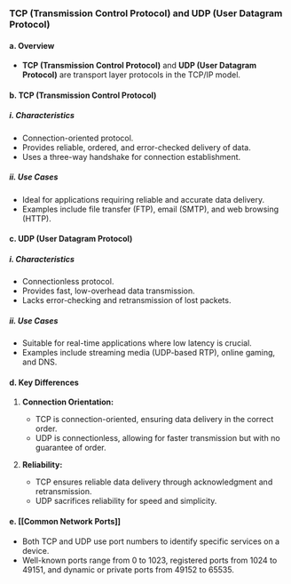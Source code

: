 ### TCP (Transmission Control Protocol) and UDP (User Datagram Protocol)

#### a. Overview

- **TCP (Transmission Control Protocol)** and **UDP (User Datagram Protocol)** are transport layer protocols in the TCP/IP model.

#### b. TCP (Transmission Control Protocol)

##### i. Characteristics

- Connection-oriented protocol.
- Provides reliable, ordered, and error-checked delivery of data.
- Uses a three-way handshake for connection establishment.

##### ii. Use Cases

- Ideal for applications requiring reliable and accurate data delivery.
- Examples include file transfer (FTP), email (SMTP), and web browsing (HTTP).

#### c. UDP (User Datagram Protocol)

##### i. Characteristics

- Connectionless protocol.
- Provides fast, low-overhead data transmission.
- Lacks error-checking and retransmission of lost packets.

##### ii. Use Cases

- Suitable for real-time applications where low latency is crucial.
- Examples include streaming media (UDP-based RTP), online gaming, and DNS.

#### d. Key Differences

1. **Connection Orientation:**
    
    - TCP is connection-oriented, ensuring data delivery in the correct order.
    - UDP is connectionless, allowing for faster transmission but with no guarantee of order.
2. **Reliability:**
    
    - TCP ensures reliable data delivery through acknowledgment and retransmission.
    - UDP sacrifices reliability for speed and simplicity.

#### e. [[Common Network Ports]]

- Both TCP and UDP use port numbers to identify specific services on a device.
- Well-known ports range from 0 to 1023, registered ports from 1024 to 49151, and dynamic or private ports from 49152 to 65535.